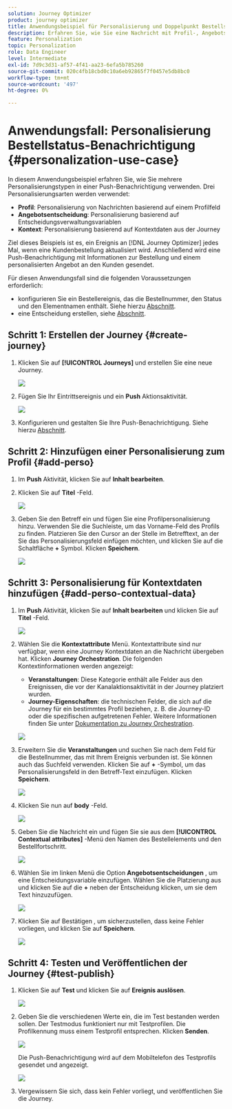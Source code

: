 ```yaml
---
solution: Journey Optimizer
product: journey optimizer
title: Anwendungsbeispiel für Personalisierung und Doppelpunkt Bestellstatus-Benachrichtigung
description: Erfahren Sie, wie Sie eine Nachricht mit Profil-, Angebots- und Kontextdaten personalisieren.
feature: Personalization
topic: Personalization
role: Data Engineer
level: Intermediate
exl-id: 7d9c3d31-af57-4f41-aa23-6efa5b785260
source-git-commit: 020c4fb18cbd0c10a6eb92865f7f0457e5db8bc0
workflow-type: tm+mt
source-wordcount: '497'
ht-degree: 0%

---
```


# Anwendungsfall: Personalisierung Bestellstatus-Benachrichtigung {#personalization-use-case}

In diesem Anwendungsbeispiel erfahren Sie, wie Sie mehrere Personalisierungstypen in einer Push-Benachrichtigung verwenden. Drei Personalisierungsarten werden verwendet:

* **Profil**: Personalisierung von Nachrichten basierend auf einem Profilfeld
* **Angebotsentscheidung**: Personalisierung basierend auf Entscheidungsverwaltungsvariablen
* **Kontext**: Personalisierung basierend auf Kontextdaten aus der Journey

Ziel dieses Beispiels ist es, ein Ereignis an [!DNL Journey Optimizer] jedes Mal, wenn eine Kundenbestellung aktualisiert wird. Anschließend wird eine Push-Benachrichtigung mit Informationen zur Bestellung und einem personalisierten Angebot an den Kunden gesendet.

Für diesen Anwendungsfall sind die folgenden Voraussetzungen erforderlich:

* konfigurieren Sie ein Bestellereignis, das die Bestellnummer, den Status und den Elementnamen enthält. Siehe hierzu [Abschnitt](../event/about-events.md).
* eine Entscheidung erstellen, siehe [Abschnitt](../offers/offer-activities/create-offer-activities.md).

## Schritt 1: Erstellen der Journey {#create-journey}

1. Klicken Sie auf **[!UICONTROL Journeys]** und erstellen Sie eine neue Journey.

   ![](assets/perso-uc4.png)

1. Fügen Sie Ihr Eintrittsereignis und ein **Push** Aktionsaktivität.

   ![](assets/perso-uc5.png)

1. Konfigurieren und gestalten Sie Ihre Push-Benachrichtigung. Siehe hierzu [Abschnitt](../push/create-push.md).

## Schritt 2: Hinzufügen einer Personalisierung zum Profil {#add-perso}

1. Im **Push** Aktivität, klicken Sie auf **Inhalt bearbeiten**.

1. Klicken Sie auf **Titel** -Feld.

   ![](assets/perso-uc2.png)

1. Geben Sie den Betreff ein und fügen Sie eine Profilpersonalisierung hinzu. Verwenden Sie die Suchleiste, um das Vorname-Feld des Profils zu finden. Platzieren Sie den Cursor an der Stelle im Betrefftext, an der Sie das Personalisierungsfeld einfügen möchten, und klicken Sie auf die Schaltfläche **+** Symbol. Klicken **Speichern**.

   ![](assets/perso-uc3.png)

## Schritt 3: Personalisierung für Kontextdaten hinzufügen {#add-perso-contextual-data}

1. Im **Push** Aktivität, klicken Sie auf **Inhalt bearbeiten** und klicken Sie auf **Titel** -Feld.

   ![](assets/perso-uc9.png)

1. Wählen Sie die **Kontextattribute** Menü. Kontextattribute sind nur verfügbar, wenn eine Journey Kontextdaten an die Nachricht übergeben hat. Klicken **Journey Orchestration**. Die folgenden Kontextinformationen werden angezeigt:

   * **Veranstaltungen**: Diese Kategorie enthält alle Felder aus den Ereignissen, die vor der Kanalaktionsaktivität in der Journey platziert wurden.
   * **Journey-Eigenschaften**: die technischen Felder, die sich auf die Journey für ein bestimmtes Profil beziehen, z. B. die Journey-ID oder die spezifischen aufgetretenen Fehler. Weitere Informationen finden Sie unter [Dokumentation zu Journey Orchestration](../building-journeys/expression/journey-properties.md).

   ![](assets/perso-uc10.png)

1. Erweitern Sie die **Veranstaltungen** und suchen Sie nach dem Feld für die Bestellnummer, das mit Ihrem Ereignis verbunden ist. Sie können auch das Suchfeld verwenden. Klicken Sie auf **+** -Symbol, um das Personalisierungsfeld in den Betreff-Text einzufügen. Klicken **Speichern**.

   ![](assets/perso-uc11.png)

1. Klicken Sie nun auf **body** -Feld.

   ![](assets/perso-uc12.png)

1. Geben Sie die Nachricht ein und fügen Sie sie aus dem **[!UICONTROL Contextual attributes]** -Menü den Namen des Bestellelements und den Bestellfortschritt.

   ![](assets/perso-uc13.png)

1. Wählen Sie im linken Menü die Option **Angebotsentscheidungen** , um eine Entscheidungsvariable einzufügen. Wählen Sie die Platzierung aus und klicken Sie auf die **+** neben der Entscheidung klicken, um sie dem Text hinzuzufügen.

   ![](assets/perso-uc14.png)

1. Klicken Sie auf Bestätigen , um sicherzustellen, dass keine Fehler vorliegen, und klicken Sie auf **Speichern**.

   ![](assets/perso-uc15.png)

## Schritt 4: Testen und Veröffentlichen der Journey {#test-publish}

1. Klicken Sie auf **Test** und klicken Sie auf **Ereignis auslösen**.

   ![](assets/perso-uc17.png)

1. Geben Sie die verschiedenen Werte ein, die im Test bestanden werden sollen. Der Testmodus funktioniert nur mit Testprofilen. Die Profilkennung muss einem Testprofil entsprechen. Klicken **Senden**.

   ![](assets/perso-uc18.png)

   Die Push-Benachrichtigung wird auf dem Mobiltelefon des Testprofils gesendet und angezeigt.

   ![](assets/perso-uc19.png)

1. Vergewissern Sie sich, dass kein Fehler vorliegt, und veröffentlichen Sie die Journey.
